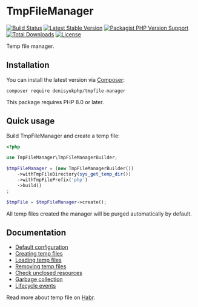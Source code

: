 # TmpFileManager

[![Build Status](https://img.shields.io/github/actions/workflow/status/denisyukphp/tmpfile-manager/ci.yml?branch=master&style=plastic)](https://github.com/denisyukphp/tmpfile-manager/actions/workflows/ci.yml)
[![Latest Stable Version](https://img.shields.io/packagist/v/denisyukphp/tmpfile-manager?style=plastic)](https://packagist.org/packages/denisyukphp/tmpfile-manager)
[![Packagist PHP Version Support](https://img.shields.io/packagist/php-v/denisyukphp/tmpfile-manager?style=plastic&color=8892BF)](https://packagist.org/packages/denisyukphp/tmpfile-manager)
[![Total Downloads](https://img.shields.io/packagist/dt/denisyukphp/tmpfile-manager?style=plastic)](https://packagist.org/packages/denisyukphp/tmpfile-manager)
[![License](https://img.shields.io/packagist/l/denisyukphp/tmpfile-manager?style=plastic&color=428F7E)](https://packagist.org/packages/denisyukphp/tmpfile-manager)

Temp file manager.

## Installation

You can install the latest version via [Composer](https://getcomposer.org/):

```text
composer require denisyukphp/tmpfile-manager
```

This package requires PHP 8.0 or later.

## Quick usage

Build TmpFileManager and create a temp file:

```php
<?php

use TmpFileManager\TmpFileManagerBuilder;

$tmpFileManager = (new TmpFileManagerBuilder())
    ->withTmpFileDirectory(sys_get_temp_dir())
    ->withTmpFilePrefix('php')
    ->build()
;

$tmpFile = $tmpFileManager->create();
```

All temp files created the manager will be purged automatically by default.

## Documentation

- [Default configuration](docs/index.md#default-configuration)
- [Creating temp files](docs/index.md#creating-temp-files)
- [Loading temp files](docs/index.md#loading-temp-files)
- [Removing temp files](docs/index.md#removing-temp-files)
- [Check unclosed resources](docs/index.md#check-unclosed-resources)
- [Garbage collection](docs/index.md#garbage-collection)
- [Lifecycle events](docs/index.md#lifecycle-events)

Read more about temp file on [Habr](https://habr.com/ru/post/320078/).
